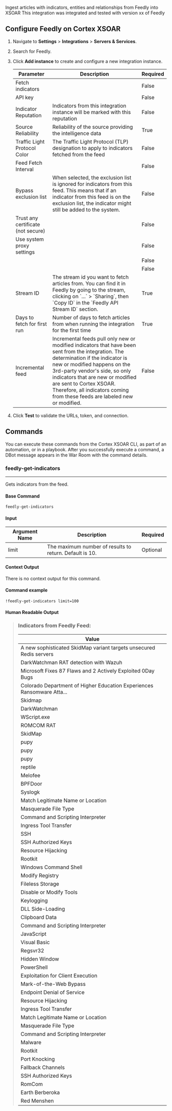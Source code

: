 Ingest articles with indicators, entities and relationships from Feedly into XSOAR
This integration was integrated and tested with version xx of Feedly

## Configure Feedly on Cortex XSOAR

1. Navigate to **Settings** > **Integrations** > **Servers & Services**.
2. Search for Feedly.
3. Click **Add instance** to create and configure a new integration instance.

    | **Parameter** | **Description** | **Required** |
    | --- | --- | --- |
    | Fetch indicators |  | False |
    | API key |  | False |
    | Indicator Reputation | Indicators from this integration instance will be marked with this reputation | False |
    | Source Reliability | Reliability of the source providing the intelligence data | True |
    | Traffic Light Protocol Color | The Traffic Light Protocol \(TLP\) designation to apply to indicators fetched from the feed | False |
    | Feed Fetch Interval |  | False |
    | Bypass exclusion list | When selected, the exclusion list is ignored for indicators from this feed. This means that if an indicator from this feed is on the exclusion list, the indicator might still be added to the system. | False |
    | Trust any certificate (not secure) |  | False |
    | Use system proxy settings |  | False |
    |  |  | False |
    |  |  | False |
    | Stream ID | The stream id you want to fetch articles from. You can find it in Feedly by going to the stream, clicking on \`...\` &gt; \`Sharing\`, then \`Copy ID\` in the \`Feedly API Stream ID\` section. | True |
    | Days to fetch for first run | Number of days to fetch articles from when running the integration for the first time | True |
    | Incremental feed | Incremental feeds pull only new or modified indicators that have been sent from the integration. The determination if the indicator is new or modified happens on the 3rd-party vendor's side, so only indicators that are new or modified are sent to Cortex XSOAR. Therefore, all indicators coming from these feeds are labeled new or modified. | False |

4. Click **Test** to validate the URLs, token, and connection.

## Commands

You can execute these commands from the Cortex XSOAR CLI, as part of an automation, or in a playbook.
After you successfully execute a command, a DBot message appears in the War Room with the command details.

### feedly-get-indicators

***
Gets indicators from the feed.

#### Base Command

`feedly-get-indicators`

#### Input

| **Argument Name** | **Description** | **Required** |
| --- | --- | --- |
| limit | The maximum number of results to return. Default is 10. | Optional | 

#### Context Output

There is no context output for this command.
#### Command example
```!feedly-get-indicators limit=100```
#### Human Readable Output

>### Indicators from Feedly Feed:
>|Value|
>|---|
>| A new sophisticated SkidMap variant targets unsecured Redis servers |
>| DarkWatchman RAT detection with Wazuh |
>| Microsoft Fixes 87 Flaws and 2 Actively Exploited 0Day Bugs |
>| Colorado Department of Higher Education Experiences Ransomware Atta... |
>| Skidmap |
>| DarkWatchman |
>| WScript.exe |
>| ROMCOM RAT |
>| SkidMap |
>| pupy |
>| pupy |
>| pupy |
>| reptile |
>| Melofee |
>| BPFDoor |
>| Syslogk |
>| Match Legitimate Name or Location |
>| Masquerade File Type |
>| Command and Scripting Interpreter |
>| Ingress Tool Transfer |
>| SSH |
>| SSH Authorized Keys |
>| Resource Hijacking |
>| Rootkit |
>| Windows Command Shell |
>| Modify Registry |
>| Fileless Storage |
>| Disable or Modify Tools |
>| Keylogging |
>| DLL Side-Loading |
>| Clipboard Data |
>| Command and Scripting Interpreter |
>| JavaScript |
>| Visual Basic |
>| Regsvr32 |
>| Hidden Window |
>| PowerShell |
>| Exploitation for Client Execution |
>| Mark-of-the-Web Bypass |
>| Endpoint Denial of Service |
>| Resource Hijacking |
>| Ingress Tool Transfer |
>| Match Legitimate Name or Location |
>| Masquerade File Type |
>| Command and Scripting Interpreter |
>| Malware |
>| Rootkit |
>| Port Knocking |
>| Fallback Channels |
>| SSH Authorized Keys |
>| RomCom |
>| Earth Berberoka |
>| Red Menshen |

